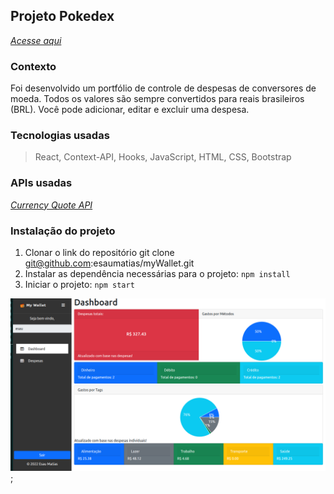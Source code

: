 ## Projeto Pokedex

_[Acesse aqui](https://mywallet-taupe.vercel.app/)_

### Contexto

Foi desenvolvido um portfólio de controle de despesas de conversores de moeda. Todos os valores são sempre convertidos para reais brasileiros (BRL). Você pode adicionar, editar e excluir uma despesa.

### Tecnologias usadas

>React, Context-API, Hooks, JavaScript, HTML, CSS, Bootstrap

### APIs usadas

_[Currency Quote API](https://docs.awesomeapi.com.br/api-de-moedas)_

### Instalação do projeto

1. Clonar o link do repositório git clone git@github.com:esaumatias/myWallet.git
2. Instalar as dependência necessárias para o projeto: ```npm install```
3. Iniciar o projeto: ```npm start```

![alt text](./src//Images/screen.png);
